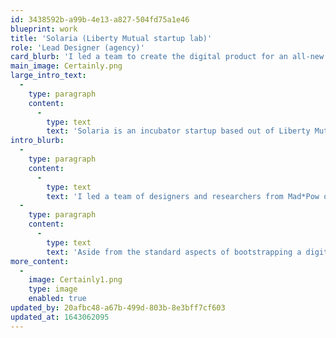 ```yaml
---
id: 3438592b-a99b-4e13-a827-504fd75a1e46
blueprint: work
title: 'Solaria (Liberty Mutual startup lab)'
role: 'Lead Designer (agency)'
card_blurb: 'I led a team to create the digital product for an all-new insurance company, Solaria, based out of Liberty Mutual.'
main_image: Certainly.png
large_intro_text:
  -
    type: paragraph
    content:
      -
        type: text
        text: 'Solaria is an incubator startup based out of Liberty Mutual. Its product, ''Certainly'', is a suite of insurance products aimed at millennials. In a crowded market, they turned to Mad*Pow (a leading Boston and Portsmouth-based design agency) to help discover how they might differentiate their product and connect with their target market.'
intro_blurb:
  -
    type: paragraph
    content:
      -
        type: text
        text: 'I led a team of designers and researchers from Mad*Pow over this several month engagement, transitioning to the virtual environment in its final phases as the pandemic arrived.'
  -
    type: paragraph
    content:
      -
        type: text
        text: 'Aside from the standard aspects of bootstrapping a digital product like this (IA, flows, UX/UI), we were able to differentiate the product significantly — and thus drive conversion — through innovative design. Moving pricing estimates to the first point of engagement, rather than burying them in a "Get a Quote" flow, turned out to be a breakthrough in a market where every other company promises a quote "in less than five minutes", with the reality being closer to 20. Users were willing to accept a margin of error of up to 30% just to get a ballpark figure sooner, and this perceived level of transparency then drove them to engage with the brand, with all test participants in multiple sessions indicating that from this starting point they would continue to ''Customize'' (as we positioned it) their quote.'
more_content:
  -
    image: Certainly1.png
    type: image
    enabled: true
updated_by: 20afbc48-a67b-499d-803b-8e3bff7cf603
updated_at: 1643062095
---
```

